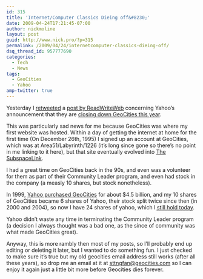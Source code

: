 ```yaml
---
id: 315
title: 'Internet/Computer Classics Dieing off&#8230;'
date: 2009-04-24T17:21:45-07:00
author: nickmoline
layout: post
guid: http://www.nick.pro/?p=315
permalink: /2009/04/24/internetcomputer-classics-dieing-off/
dsq_thread_id: 957777690
categories:
  - Tech
  - News
tags:
  - GeoCities
  - Yahoo
amp-twitter: true
---
```

Yesterday I [retweeted](http://twitter.com/NickMoline/status/1598161878) a [post by ReadWriteWeb](https://readwrite.com/2009/04/23/geocities_closure_signals_end_of_an_era/) concerning Yahoo&#8217;s announcement that they are [closing down GeoCities this year](http://help.yahoo.com/l/us/yahoo/geocities/geocities-05.html).

<!--more-->

<amp-twitter width="375" height="472" layout="responsive" data-tweetid="1598161878"></amp-twitter>

This was particularly sad news for me because GeoCities was where my first website was hosted. Within a day of getting the internet at home for the first time (On December 26th, 1995) I signed up an account at GeoCities, which was at Area51/Labyrinth/1226 (it&#8217;s long since gone so there&#8217;s no point in me linking to it here), but that site eventually evolved into [The SubspaceLink](http://www.subspacelink.com/).

I had a great time on GeoCities back in the 90s, and even was a volunteer for them as part of their Community Leader program, and even had stock in the company (a measly 10 shares, but stock nonetheless).

In 1999, [Yahoo purchased GeoCities](http://news.cnet.com/2100-1023-220817.html) for about $4.5 billion, and my 10 shares of GeoCities became 6 shares of Yahoo, their stock split twice since then (in 2000 and 2004), so now I have 24 shares of yahoo, which I <abbr style="border-bottom: dotted 1px" title="Of course I should have sold the 12 shares back in 2000 when it was going for $97 a share in March and got $1,164 instead of the $353.52 it's worth today">still hold today</abbr>.

Yahoo didn&#8217;t waste any time in terminating the Community Leader program (a decision I always thought was a bad one, as the since of community was what made GeoCities great).

Anyway, this is more rambly then most of my posts, so I&#8217;ll probably end up editing or deleting it later, but I wanted to do something fun. I just checked to make sure it&#8217;s true but my old geocities email address still works (after all these years), so drop me an email at it at <sttngfan@geocities.com> so I can enjoy it again just a little bit more before Geocities dies forever.